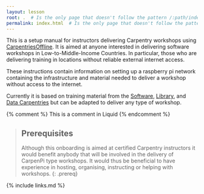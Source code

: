 ```yaml
---
layout: lesson
root: .  # Is the only page that doesn't follow the pattern /:path/index.html
permalink: index.html  # Is the only page that doesn't follow the pattern /:path/index.html
---
```

<p>

  This is a setup manual for instructors delivering Carpentry workshops using <a href="https://github.com/CarpentriesOffline">CarpentriesOffline</a>. 
  It is aimed at anyone interested in delivering software workshops in Low-to-Middle-Income Countries. 
  In particular, those who are delivering training in locations without reliable external internet access. 

  These instructions contain information on setting up a raspberry pi network containing the infrastructure and material needed to deliver a workshop without access to the internet. 
</p>

<p>
   Currently it is based on training material from the <a href="{{ site.swc_site }}">Software</a>,
  <a href="{{ site.lc_site }}">Library</a>, and <a href="{{ site.dc_site }}">Data Carpentries</a> but can be adapted to deliver any type of workshop. 
</p>
<!-- this is an html comment -->

{% comment %} This is a comment in Liquid {% endcomment %}

> ## Prerequisites
>
> Although this onboarding is aimed at certified Carpentry instructors it would benefit anybody that will be involved in the delivery of CarpenPi type workshops. It would thus be beneficial to have experience in hosting, organising, instructing or helping with workshops.
{: .prereq}

{% include links.md %}
